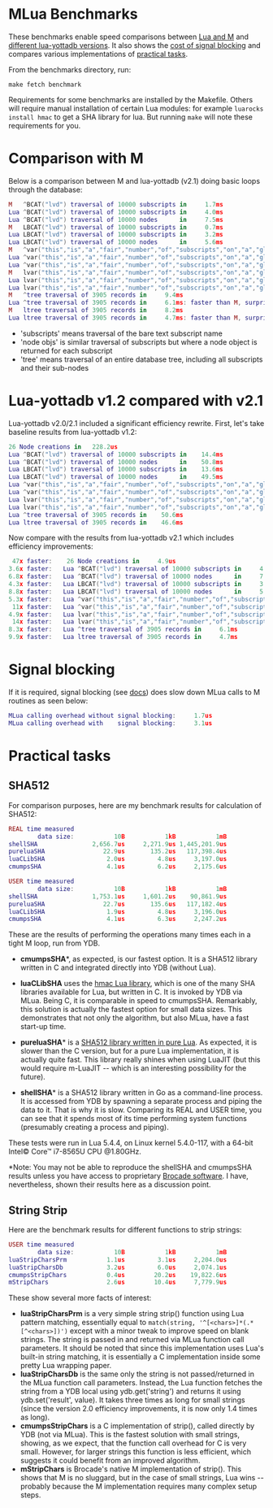 # MLua Benchmarks

These benchmarks enable speed comparisons between [Lua and M](#comparison-with-m) and [different lua-yottadb versions](#lua-yottadb-v1.2-compared-with-v2.0). It also shows the [cost of signal blocking](#signal-blocking) and compares various implementations of [practical tasks](#practical-tasks).

From the benchmarks directory, run:

```shell
make fetch benchmark
```

Requirements for some benchmarks are installed by the Makefile. Others will require manual installation of certain Lua modules: for example `luarocks install hmac` to get a SHA library for lua. But running `make` will note these requirements for you.

# Comparison with M

Below is a comparison between M and lua-yottadb (v2.1) doing basic loops through the database:

```lua
M   ^BCAT("lvd") traversal of 10000 subscripts in     1.7ms
Lua ^BCAT("lvd") traversal of 10000 subscripts in     4.0ms
Lua ^BCAT("lvd") traversal of 10000 nodes      in     7.5ms
M   LBCAT("lvd") traversal of 10000 subscripts in     0.7ms
Lua LBCAT("lvd") traversal of 10000 subscripts in     3.2ms
Lua LBCAT("lvd") traversal of 10000 nodes      in     5.6ms
M   ^var("this","is","a","fair","number","of","subscripts","on","a","glvn") traversal of 10000 subscripts in     2.4ms
Lua ^var("this","is","a","fair","number","of","subscripts","on","a","glvn") traversal of 10000 subscripts in     5.3ms
Lua ^var("this","is","a","fair","number","of","subscripts","on","a","glvn") traversal of 10000 nodes      in    10.2ms
M   lvar("this","is","a","fair","number","of","subscripts","on","a","glvn") traversal of 10000 subscripts in     1.4ms
Lua lvar("this","is","a","fair","number","of","subscripts","on","a","glvn") traversal of 10000 subscripts in     4.3ms
Lua lvar("this","is","a","fair","number","of","subscripts","on","a","glvn") traversal of 10000 nodes      in     7.9ms
M   ^tree traversal of 3905 records in     9.4ms
Lua ^tree traversal of 3905 records in     6.1ms: faster than M, surprisingly
M   ltree traversal of 3905 records in     8.2ms
Lua ltree traversal of 3905 records in     4.7ms: faster than M, surprisingly
```

- 'subscripts' means traversal of the bare text subscript name
- 'node objs' is similar traversal of subscripts but where a node object is returned for each subscript
- 'tree' means traversal of an entire database tree, including all subscripts and their sub-nodes

# Lua-yottadb v1.2 compared with v2.1

Lua-yottadb v2.0/2.1 included a significant efficiency rewrite. First, let's take baseline results from lua-yottadb v1.2:

```lua
26 Node creations in   228.2us
Lua ^BCAT("lvd") traversal of 10000 subscripts in    14.4ms
Lua ^BCAT("lvd") traversal of 10000 nodes      in    50.8ms
Lua LBCAT("lvd") traversal of 10000 subscripts in    13.6ms
Lua LBCAT("lvd") traversal of 10000 nodes      in    49.5ms
Lua ^var("this","is","a","fair","number","of","subscripts","on","a","glvn") traversal of 10000 subscripts in    22.6ms
Lua ^var("this","is","a","fair","number","of","subscripts","on","a","glvn") traversal of 10000 nodes      in   108.4ms
Lua lvar("this","is","a","fair","number","of","subscripts","on","a","glvn") traversal of 10000 subscripts in    21.2ms
Lua lvar("this","is","a","fair","number","of","subscripts","on","a","glvn") traversal of 10000 nodes      in   106.8ms
Lua ^tree traversal of 3905 records in    50.6ms
Lua ltree traversal of 3905 records in    46.6ms
```

Now compare with the results from lua-yottadb v2.1 which includes efficiency improvements:

```lua
 47x faster:    26 Node creations in     4.9us
3.6x faster:   Lua ^BCAT("lvd") traversal of 10000 subscripts in     4.0ms
6.8x faster:   Lua ^BCAT("lvd") traversal of 10000 nodes      in     7.5ms
4.3x faster:   Lua LBCAT("lvd") traversal of 10000 subscripts in     3.2ms
8.8x faster:   Lua LBCAT("lvd") traversal of 10000 nodes      in     5.6ms
5.3x faster:   Lua ^var("this","is","a","fair","number","of","subscripts","on","a","glvn") traversal of 10000 subscripts in     4.3ms
 11x faster:   Lua ^var("this","is","a","fair","number","of","subscripts","on","a","glvn") traversal of 10000 nodes      in    10.7ms
4.9x faster:   Lua lvar("this","is","a","fair","number","of","subscripts","on","a","glvn") traversal of 10000 subscripts in     4.3ms
 14x faster:   Lua lvar("this","is","a","fair","number","of","subscripts","on","a","glvn") traversal of 10000 nodes      in     7.9ms
8.3x faster:   Lua ^tree traversal of 3905 records in     6.1ms
9.9x faster:   Lua ltree traversal of 3905 records in     4.7ms
```

# Signal blocking

If it is required, signal blocking (see [docs](https://github.com/anet-be/mlua#signals--eintr-errors)) does slow down MLua calls to M routines as seen below:

```lua
MLua calling overhead without signal blocking:     1.7us
MLua calling overhead with    signal blocking:     3.1us
```

# Practical tasks

## SHA512

For comparison purposes, here are my benchmark results for calculation of SHA512:

```lua
REAL time measured
        data size:           10B           1kB           1mB  
shellSHA               2,656.7us     2,271.9us 1,445,201.9us 
pureluaSHA                22.9us       135.2us   117,398.4us 
luaCLibSHA                 2.0us         4.8us     3,197.0us 
cmumpsSHA                  4.1us         6.2us     2,175.6us 

USER time measured
        data size:           10B           1kB           1mB  
shellSHA               1,753.1us     1,601.2us    90,861.9us 
pureluaSHA                22.7us       135.6us   117,182.4us 
luaCLibSHA                 1.9us         4.8us     3,196.0us 
cmumpsSHA                  4.1us         6.3us     2,247.2us 
```

These are the results of performing the operations many times each in a tight M loop, run from YDB.

- **cmumpsSHA***, as expected, is our fastest option. It is a SHA512 library written in C and integrated directly into YDB (without Lua).

- **luaCLibSHA** uses the [hmac Lua library](https://github.com/mah0x211/lua-hmac), which is one of the many SHA libraries available for Lua, but written in C. It is invoked by YDB via MLua. Being C, it is comparable in speed to cmumpsSHA. Remarkably, this solution is actually the fastest option for small data sizes. This demonstrates that not only the algorithm, but also MLua, have a fast start-up time.
- **pureluaSHA*** is a [SHA512 library written in pure Lua](https://github.com/Egor-Skriptunoff/pure_lua_SHA/blob/master/sha2_test.lua). As expected, it is slower than the C version, but for a pure Lua implementation, it is actually quite fast. This library really shines when using LuaJIT (but this would require m-LuaJIT -- which is an interesting possibility for the future).
- **shellSHA*** is a SHA512 library written in Go as a command-line process. It is accessed from YDB by spawning a separate process and piping the data to it. That is why it is slow. Comparing its REAL and USER time, you can see that it spends most of its time performing system functions (presumably creating a process and piping).

These tests were run in Lua 5.4.4, on Linux kernel 5.4.0-117, with a 64-bit Intel© Core™ i7-8565U CPU @1.80GHz.

*Note: You may not be able to reproduce the shellSHA and cmumpsSHA results unless you have access to proprietary [Brocade software](https://www.uantwerpen.be/nl/projecten/anet/brocade/). I have, nevertheless, shown their results here as a discussion point.

## String Strip

Here are the benchmark results for different functions to strip strings:

```lua
USER time measured
        data size:           10B           1kB           1mB  
luaStripCharsPrm           1.1us         3.1us     2,204.0us 
luaStripCharsDb            3.2us         6.0us     2,074.1us 
cmumpsStripChars           0.4us        20.2us    19,822.6us 
mStripChars                2.6us        10.4us     7,779.9us 
```

These show several more facts of interest:

- **luaStripCharsPrm** is a very simple string strip() function using Lua pattern matching, essentially equal to `match(string, '^[<chars>]*(.*[^<chars>])')` except with a minor tweak to improve speed on blank strings. The string is passed in and returned via MLua function call parameters. It should be noted that since this implementation uses Lua's built-in string matching, it is essentially a C implementation inside some pretty Lua wrapping paper.
- **luaStripCharsDb** is the same only the string is not passed/returned in the MLua function call parameters. Instead, the Lua function fetches the string from a YDB local using ydb.get('string') and returns it using ydb.set('result', value). It takes three times as long for small strings (since the version 2.0 efficiency improvements, it is now only 1.4 times as long).
- **cmumpsStripChars** is a C implementation of strip(), called directly by YDB (not via MLua). This is the fastest solution with small strings, showing, as we expect, that the function call overhead for C is very small. However, for larger strings this function is less efficient, which suggests it could benefit from an improved algorithm.
- **mStripChars** is Brocade's native M implementation of strip(). This shows that M is no sluggard, but in the case of small strings, Lua wins -- probably because the M implementation requires many complex setup steps.

